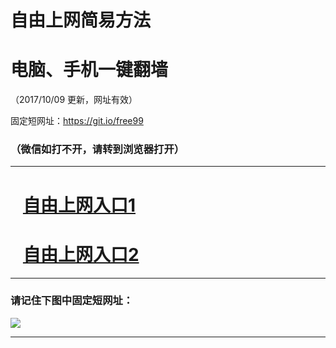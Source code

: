 ﻿# 自由上网简易方法

# 电脑、手机一键翻墙

（2017/10/09 更新，网址有效）

固定短网址：https://git.io/free99

### （微信如打不开，请转到浏览器打开）


***





# &nbsp;&nbsp; <a href="http://ft2115215831.fwq-tz-1001.info/fwqtz01.html?t=100900128621 " target="_blank">自由上网入口1</a>
# &nbsp;&nbsp; <a href="http://ft133431002.fwq-tz-1002.info/fwqtz02.html?t=10090016579 " target="_blank">自由上网入口2</a>
***

### 请记住下图中固定短网址：

<img src="https://s3-us-west-2.amazonaws.com/fwq-1001/yjfq-20170905okok.png" /> 


***

